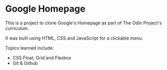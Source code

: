 # Google Homepage
This is a project to clone Google's Homepage as part of The Odin Project's curriculum.

It was built using HTML, CSS and JavaScript for a clickable menu.

Topics learned include:
- CSS Float, Grid and Flexbox
- Git & Github
